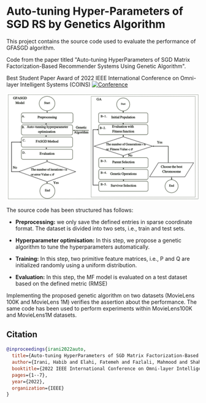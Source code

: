 # Auto-tuning Hyper-Parameters of SGD RS by Genetics Algorithm
This project contains the source code used to evaluate the performance of GFASGD algorithm.

Code from the paper titled "Auto-tuning HyperParameters of SGD Matrix Factorization-Based Recommender Systems Using Genetic Algorithm".

Best Student Paper Award of 2022 IEEE International Conference on Omni-layer Intelligent Systems (COINS) [![Conference](https://img.shields.io/badge/Conference-2022-008000.svg)](https://coinsconf.com)

![Flowchart](Img/Flowchart.png)

The source code has been structured has follows:

- **Preprocessing:** we only save the defined entries in sparse coordinate format. The dataset is divided into two sets, i.e., train and test sets.

- **Hyperparameter optimisation:** In this step, we propose a genetic algorithm to tune the hyperparameters automatically.

- **Training:** In this step, two primitive feature matrices, i.e., P and Q are initialized randomly using a uniform distribution.

- **Evaluation:** In this step, the MF model is evaluated on a test dataset based on the defined metric (RMSE)


Implementing the proposed genetic algorithm on two datasets (MovieLens 100K and MovieLens 1M) verifies the assertion about the performance. The same code has been used to perform experiments within MovieLens100K and MovieLens1M datasets.

<!-- CITATION -->
## Citation


```bibtex
@inproceedings{irani2022auto,
  title={Auto-tuning HyperParameters of SGD Matrix Factorization-Based Recommender Systems Using Genetic Algorithm},
  author={Irani, Habib and Elahi, Fatemeh and Fazlali, Mahmood and Shahsavari, Mahyar and Farahani, Bahar},
  booktitle={2022 IEEE International Conference on Omni-layer Intelligent Systems (COINS)},
  pages={1--7},
  year={2022},
  organization={IEEE}
}
```

